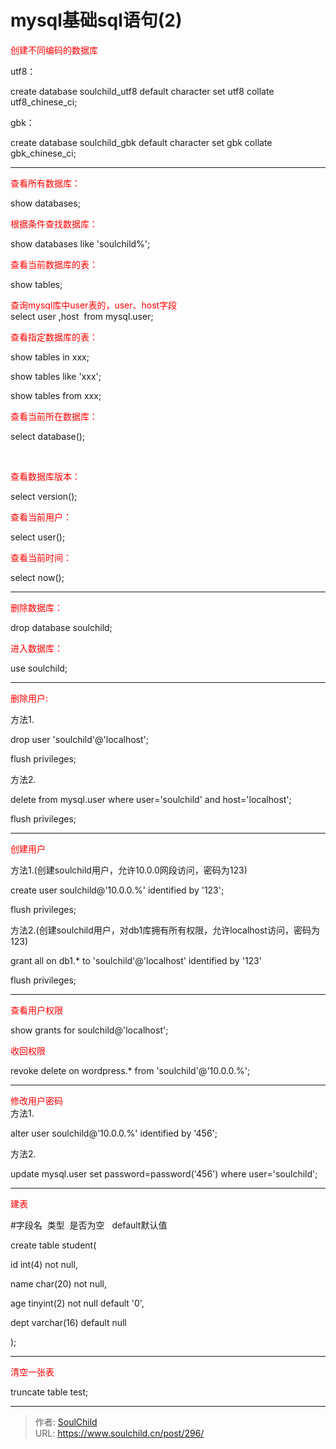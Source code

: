 # mysql基础sql语句(2)

<!--more-->
<span style="color: #ff0000;">创建不同编码的数据库</span>

utf8：

create database soulchild_utf8 default character set utf8 collate utf8_chinese_ci;

gbk：

create database soulchild_gbk default character set <span style="white-space: normal;">gbk collate gbk_chinese_ci;</span>

<hr />

<span style="color: #ff0000;">查看所有数据库：</span>

<span style="white-space: normal;">show databases;</span>

<span style="color: #ff0000;">根据条件查找数据库：</span>

show databases like 'soulchild%';

<span style="color: #ff0000;">查看当前数据库的表：</span>

show tables;

<span style="white-space: normal; color: #ff0000;">查询mysql库中user表的，user、host字段</span><br style="white-space: normal; text-indent: 24px;" /><span style="white-space: normal; text-indent: 24px;">select user ,host  from mysql.user;</span>

<span style="color: #ff0000;">查看指定数据库的表：</span>

show tables in xxx;

show tables like 'xxx';

show tables from xxx;

<span style="white-space: normal; color: #ff0000;">查看当前所在数据库：</span>

<span style="white-space: normal;">select database();</span>

&nbsp;

<span style="white-space: normal; color: #ff0000;">查看数据库版本：</span>

<span style="white-space: normal;">select version();</span>

<span style="white-space: normal; color: #ff0000;">查看当前用户：</span>

<span style="white-space: normal;">select user();
</span>

<span style="color: #ff0000;">查看当前时间：</span>

select now();

<hr />

<span style="color: #ff0000;">删除数据库：</span>

drop database soulchild;

<span style="white-space: normal; color: #ff0000;">进入数据库：</span>

<span style="white-space: normal;">use soulchild;</span>

<hr />

<span style="text-indent: 24px; color: #ff0000;">删除用户:</span>

<span style="white-space: normal; text-indent: 24px;">方法1</span><span style="text-indent: 24px;">.</span>

<span style="text-indent: 24px;">drop user 'soulchild'@'localhost';</span>

<span style="white-space: normal;">flush privileges;</span>

<span style="white-space: normal;">方法2</span>.

delete from mysql.user where user='soulchild' and host='localhost';

<span style="white-space: normal;">flush privileges;</span>

<hr />

<span style="text-indent: 24px; color: #ff0000;">创建用户</span>
<p style="white-space: normal;"><span style="text-indent: 24px;"><span style="white-space: normal; text-indent: 24px;">方法1</span><span style="white-space: normal; text-indent: 24px;">.</span><span style="white-space: normal;">(创建soulchild用户，允许10.0.0网段访问，密码为123</span><span style="white-space: normal;">)</span>
</span></p>
<p style="white-space: normal;"><span style="text-indent: 24px;">create user soulchild@'10.0.0.%' identified by '123';</span></p>
<p style="white-space: normal;"><span style="white-space: normal;">flush privileges;</span></p>
<p style="white-space: normal;">方法2.(创建soulchild用户，对db1库拥有所有权限，允许localhost访问，密码为123)</p>
<p style="text-indent: 0px;">grant all on db1.* to 'soulchild'@'localhost' identified by '123'</p>
<p style="text-indent: 0px;"><span style="white-space: normal;">flush privileges;</span></p>


<hr />

<span style="color: #ff0000;">查看用户权限</span>
<p style="white-space: normal;">show grants for <span style="text-indent: 24px;">soulchild</span>@'localhost';</p>
<p style="white-space: normal;"><span style="color: #ff0000;">收回权限</span></p>
<p style="white-space: normal;">revoke delete on wordpress.* from '<span style="text-indent: 24px;">soulchild</span>'@'10.0.0.%';</p>


<hr />

<span style="white-space: normal; text-indent: 24px; color: #ff0000;">修改用户密码</span><br style="text-indent: 24px;" /><span style="white-space: normal; text-indent: 24px;">方法1.</span>

<span style="white-space: normal; text-indent: 24px;">alter user soulchild@'10.0.0.%' identified by '456'; </span>
<p style="white-space: normal;"><span style="text-indent: 24px;">方法2.</span></p>
<p style="white-space: normal;"><span style="text-indent: 24px;">update mysql.user set password=password('456') where user='soulchild';</span></p>


<hr />
<p style="white-space: normal;"><span style="color: #ff0000;">建表</span></p>
<p style="white-space: normal;"><span style="white-space: normal;">#字段名  类型  是否为空   default默认值</span></p>
<p style="white-space: normal;">create table student(</p>
<p style="white-space: normal;">id int(4) not null,</p>
<p style="white-space: normal;">name char(20) not null,</p>
<p style="white-space: normal;">age tinyint(2) not null default '0',</p>
<p style="white-space: normal;">dept varchar(16) default null</p>
<p style="white-space: normal;">);</p>


<hr />

<span style="color: #ff0000;">清空一张表</span>
<p style="white-space: normal;">truncate table test;</p>


---

> 作者: [SoulChild](https://www.soulchild.cn)  
> URL: https://www.soulchild.cn/post/296/  

